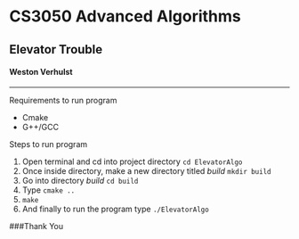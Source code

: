 # CS3050 Advanced Algorithms
## Elevator Trouble
#### Weston Verhulst
------
Requirements to run program
+ Cmake
+ G++/GCC


Steps to run program
1. Open terminal and cd into project directory `cd ElevatorAlgo`
2. Once inside directory, make a new directory titled _build_ `mkdir build`
3. Go into directory _build_ `cd build`
4. Type `cmake ..`
5. `make`
6. And finally to run the program type `./ElevatorAlgo`


###Thank You